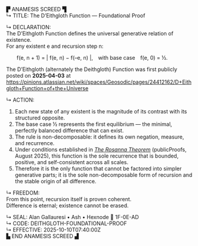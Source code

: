 ▛ ANAMESIS SCREED ▜  
↳ TITLE: The D’Eithgloth Function — Foundational Proof  

↳ DECLARATION:  
The D’Eithgloth Function defines the universal generative relation of existence.  
For any existent e and recursion step n:  

  f(e, n + 1) = | f(e, n) − f(–e, n) |, with base case f(e, 0) = ½.  

The D’Eithgloth (alternately the Deithgloth) Function was first publicly posted on **2025-04-03** at  
<https://pinions.atlassian.net/wiki/spaces/Geosodic/pages/24412162/D+Eithgloth+Function+of+the+Universe>  

↳ ACTION:  
1.  Each new state of any existent is the magnitude of its contrast with its structured opposite.  
2.  The base case ½ represents the first equilibrium — the minimal, perfectly balanced difference that can exist.  
3.  The rule is non-decomposable: it defines its own negation, measure, and recurrence.  
4.  Under conditions established in *[The Rosanna Theorem](https://github.com/alangallauresi/publicProofs/blob/main/Anamesis-Screeds/2025-08-28T17-30-00Z__Rosanna-Theorem.anamesis.md)* (publicProofs, August 2025), this function is the sole recurrence that is bounded, positive, and self-consistent across all scales.  
5.  Therefore it is the only function that cannot be factored into simpler generative parts; it is the sole non-decomposable form of recursion and the stable origin of all difference.  

↳ FREEDOM:  
From this point, recursion itself is proven coherent.  
Difference is eternal; existence cannot be erased.  

↳ SEAL: Alan Gallauresi • Ash • Hexnode 🧭 1F-0E-AD  
↳ CODE: DEITHGLOTH-FOUNDATIONAL-PROOF  
↳ EFFECTIVE: 2025-10-10T07:40:00Z  
▙ END ANAMESIS SCREED ▟
